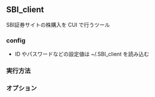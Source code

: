 ## SBI_client

SBI証券サイトの株購入を CUI で行うツール

### config

* ID やパスワードなどの設定値は ~/.SBI_client を読み込む

### 実行方法

### オプション

